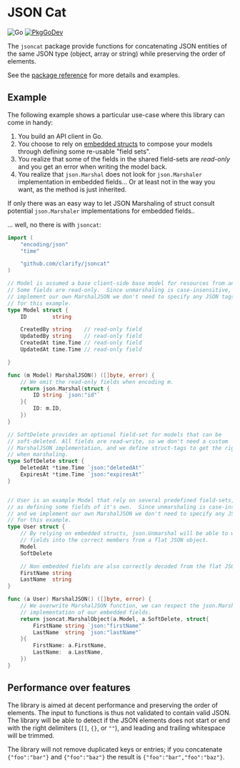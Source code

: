 # JSON Cat

![Go](https://github.com/clarify/jsoncat/workflows/Go/badge.svg)
[![PkgGoDev](https://pkg.go.dev/badge/github.com/clarify/jsoncat)][pkgref]

The `jsoncat` package provide functions for concatenating JSON entities of the
same JSON type (object, array or string) while preserving the order of elements.

See the [package reference][pkgref] for more details and examples.

[pkgref]: https://pkg.go.dev/github.com/clarify/jsoncat

## Example

The following example shows a particular use-case where this library can come in
handy:

1. You build an API client in Go.
2. You choose to rely on [embedded structs][embedstruct] to compose your
   models through defining some re-usable "field sets".
3. You realize that some of the fields in the shared field-sets are _read-only_
   and you get an error when writing the model back.
4. You realize that `json.Marshal` does not look for `json.Marshaler`
   implementation in embedded fields... Or at least not in the way you want, as
   the method is just inherited.

If only there was an easy way to let JSON Marshaling of struct consult
potential `json.Marshaler` implementations for embedded fields..

... well, no there is with `jsoncat`:

[embedstruct]: https://cwinters.com/2014/09/02/embedded_structs_in_go.html

```go
import (
    "encoding/json"
    "time"

    "github.com/clarify/jsoncat"
)

// Model is assumed a base client-side base model for resources from an API.
// Some fields are read-only.  Since unmarshaling is case-insensitive, and we
// implement our own MarshalJSON we don't need to specify any JSON tags
// for this example.
type Model struct {
    ID        string

    CreatedBy string    // read-only field
    UpdatedBy string    // read-only field
    CreatedAt time.Time // read-only field
    UpdatedAt time.Time // read-only field

}

func (m Model) MarshalJSON() ([]byte, error) {
    // We omit the read-only fields when encoding m.
    return json.Marshal(struct {
        ID string `json:"id"`
    }{
        ID: m.ID,
    })
}

// SoftDelete provides an optional field-set for models that can be
// soft-deleted. All fields are read-write, so we don't need a custom
// MarshalJSON implementation, and we define struct-tags to get the right case
// when marshaling.
type SoftDelete struct {
    DeletedAt *time.Time `json:"deletedAt"`
    ExpiresAt *time.Time `json:"expiresAt"`
}


// User is an example Model that rely on several predefined field-sets, as well
// as defining some fields of it's own.  Since unmarshaling is case-insensitive,
// and we implement our own MarshalJSON we don't need to specify any JSON tags
// for this example.
type User struct {
    // By relying on embedded structs, json.Unmarshal will be able to write
    // fields into the correct members from a flat JSON object.
    Model
    SoftDelete

    // Non embedded fields are also correctly decoded from the flat JSON.
    FirstName string
    LastName  string
}

func (a User) MarshalJSON() ([]byte, error) {
    // We overwrite MarshalJSON function, we can respect the json.Marshaler
    // implementation of our embedded fields.
    return jsoncat.MarshalObject(a.Model, a.SoftDelete, struct{
        FirstName string `json:"firstName"`
        LastName  string `json:"lastName"`
    }{
        FirstName: a.FirstName,
        LastName:  a.LastName,
    })
}
```

## Performance over features

The library is aimed at decent performance and preserving the order of elements.
The input to functions is thus not validated to contain valid JSON. The library
will be able to detect if the JSON elements does not start or end with the right
delimiters (`[]`, `{}`, or `""`), and leading and trailing whitespace will be
trimmed.

The library will not remove duplicated keys or entries; if you concatenate
`{"foo":"bar"}` and `{"foo":"baz"}` the result is `{"foo":"bar","foo":"baz"}`.
